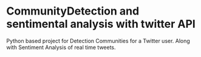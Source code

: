 # CommunityDetection and sentimental analysis with twitter API
Python based project for Detection Communities for a Twitter user. Along with Sentiment Analysis of real time tweets.
